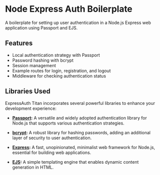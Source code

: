 # Node Express Auth Boilerplate

A boilerplate for setting up user authentication in a Node.js Express web application using Passport and EJS.

## Features

- Local authentication strategy with Passport
- Password hashing with bcrypt
- Session management
- Example routes for login, registration, and logout
- Middleware for checking authentication status

## Libraries Used

ExpressAuth Titan incorporates several powerful libraries to enhance your development experience:

- **[Passport](http://www.passportjs.org/):** A versatile and widely adopted authentication library for Node.js that supports various authentication strategies.

- **[bcrypt](https://www.npmjs.com/package/bcrypt):** A robust library for hashing passwords, adding an additional layer of security to user authentication.

- **[Express](https://expressjs.com/):** A fast, unopinionated, minimalist web framework for Node.js, essential for building web applications.

- **[EJS](https://ejs.co/):** A simple templating engine that enables dynamic content generation in HTML.
